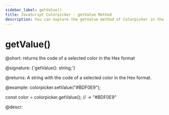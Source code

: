 ```yaml
---
sidebar_label: getValue()
title: JavaScript Colorpicker - getValue Method 
description: You can explore the getValue method of Colorpicker in the documentation of the DHTMLX JavaScript UI library. Browse developer guides and API reference, try out code examples and live demos, and download a free 30-day evaluation version of DHTMLX Suite 7.
---
```


# getValue()

@short: returns the code of a selected color in the Hex format

@signature: {'getValue(): string;'}

@returns:
A string with the code of a selected color in the Hex format.

@example:
colorpicker.setValue("#BDF0E9");

const color = colorpicker.getValue();
// -> "#BDF0E9"

@descr:

[comment]: # (@related: colorpicker/manipulating_colorpicker.md#settinggetting-selected-color)

[comment]: # (@relatedapi: colorpicker/api/colorpicker_setvalue_method.md)
